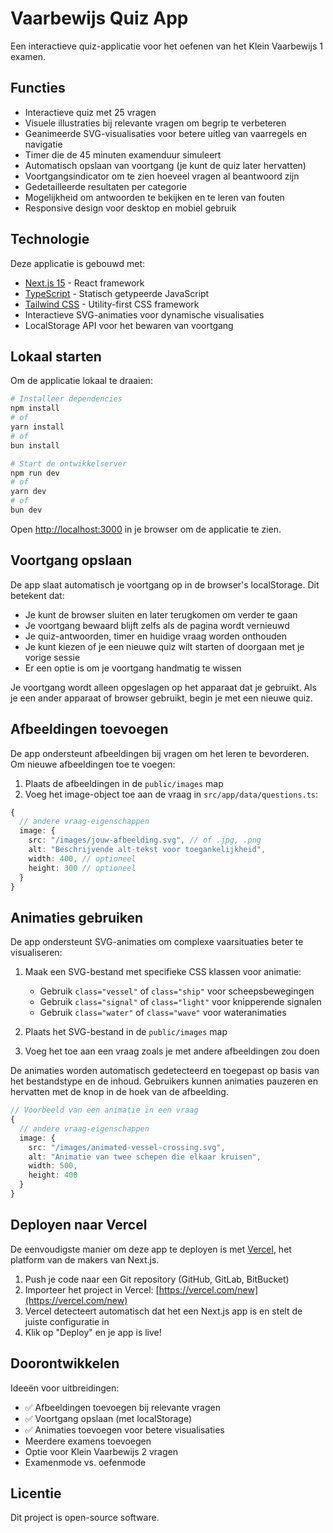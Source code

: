 # Vaarbewijs Quiz App

Een interactieve quiz-applicatie voor het oefenen van het Klein Vaarbewijs 1 examen.

## Functies

- Interactieve quiz met 25 vragen
- Visuele illustraties bij relevante vragen om begrip te verbeteren
- Geanimeerde SVG-visualisaties voor betere uitleg van vaarregels en navigatie
- Timer die de 45 minuten examenduur simuleert
- Automatisch opslaan van voortgang (je kunt de quiz later hervatten)
- Voortgangsindicator om te zien hoeveel vragen al beantwoord zijn
- Gedetailleerde resultaten per categorie
- Mogelijkheid om antwoorden te bekijken en te leren van fouten
- Responsive design voor desktop en mobiel gebruik

## Technologie

Deze applicatie is gebouwd met:

- [Next.js 15](https://nextjs.org/) - React framework
- [TypeScript](https://www.typescriptlang.org/) - Statisch getypeerde JavaScript
- [Tailwind CSS](https://tailwindcss.com/) - Utility-first CSS framework
- Interactieve SVG-animaties voor dynamische visualisaties
- LocalStorage API voor het bewaren van voortgang

## Lokaal starten

Om de applicatie lokaal te draaien:

```bash
# Installeer dependencies
npm install
# of
yarn install
# of
bun install

# Start de ontwikkelserver
npm run dev
# of 
yarn dev
# of
bun dev
```

Open [http://localhost:3000](http://localhost:3000) in je browser om de applicatie te zien.

## Voortgang opslaan

De app slaat automatisch je voortgang op in de browser's localStorage. Dit betekent dat:

- Je kunt de browser sluiten en later terugkomen om verder te gaan
- Je voortgang bewaard blijft zelfs als de pagina wordt vernieuwd
- Je quiz-antwoorden, timer en huidige vraag worden onthouden
- Je kunt kiezen of je een nieuwe quiz wilt starten of doorgaan met je vorige sessie
- Er een optie is om je voortgang handmatig te wissen

Je voortgang wordt alleen opgeslagen op het apparaat dat je gebruikt. Als je een ander apparaat of browser gebruikt, begin je met een nieuwe quiz.

## Afbeeldingen toevoegen

De app ondersteunt afbeeldingen bij vragen om het leren te bevorderen. Om nieuwe afbeeldingen toe te voegen:

1. Plaats de afbeeldingen in de `public/images` map
2. Voeg het image-object toe aan de vraag in `src/app/data/questions.ts`:

```typescript
{
  // andere vraag-eigenschappen
  image: {
    src: "/images/jouw-afbeelding.svg", // of .jpg, .png
    alt: "Beschrijvende alt-tekst voor toegankelijkheid",
    width: 400, // optioneel
    height: 300 // optioneel
  }
}
```

## Animaties gebruiken

De app ondersteunt SVG-animaties om complexe vaarsituaties beter te visualiseren:

1. Maak een SVG-bestand met specifieke CSS klassen voor animatie:
   - Gebruik `class="vessel"` of `class="ship"` voor scheepsbewegingen
   - Gebruik `class="signal"` of `class="light"` voor knipperende signalen
   - Gebruik `class="water"` of `class="wave"` voor wateranimaties

2. Plaats het SVG-bestand in de `public/images` map

3. Voeg het toe aan een vraag zoals je met andere afbeeldingen zou doen

De animaties worden automatisch gedetecteerd en toegepast op basis van het bestandstype en de inhoud. Gebruikers kunnen animaties pauzeren en hervatten met de knop in de hoek van de afbeelding.

```typescript
// Voorbeeld van een animatie in een vraag
{
  // andere vraag-eigenschappen
  image: {
    src: "/images/animated-vessel-crossing.svg",
    alt: "Animatie van twee schepen die elkaar kruisen",
    width: 500,
    height: 400
  }
}
```

## Deployen naar Vercel

De eenvoudigste manier om deze app te deployen is met [Vercel](https://vercel.com), het platform van de makers van Next.js.

1. Push je code naar een Git repository (GitHub, GitLab, BitBucket)
2. Importeer het project in Vercel: [https://vercel.com/new](https://vercel.com/new)
3. Vercel detecteert automatisch dat het een Next.js app is en stelt de juiste configuratie in
4. Klik op "Deploy" en je app is live!

## Doorontwikkelen

Ideeën voor uitbreidingen:

- ✅ Afbeeldingen toevoegen bij relevante vragen
- ✅ Voortgang opslaan (met localStorage)
- ✅ Animaties toevoegen voor betere visualisaties
- Meerdere examens toevoegen
- Optie voor Klein Vaarbewijs 2 vragen
- Examenmode vs. oefenmode

## Licentie

Dit project is open-source software.
